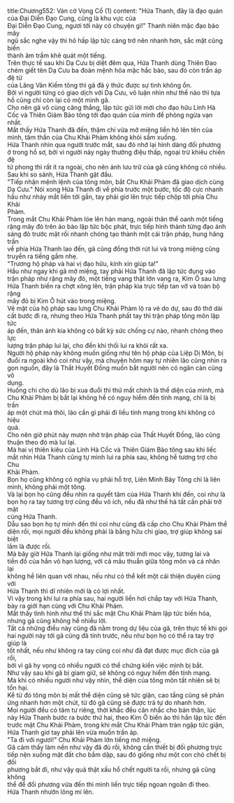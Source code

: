 title:Chương552: Ván cờ Vọng Cổ (1)
content:
"Hứa Thanh, đây là đạo quán của Đại Diễn Đạo Cung, cũng là khu vực của<br>Đại Diễn Đạo Cung, ngươi tới này có chuyện gì!" Thanh niên mặc đạo bào mây<br>ngũ sắc nghe vậy thì hô hấp lập tức càng trở nên nhanh hơn, sắc mặt cũng biến<br>thành âm trầm khẽ quát một tiếng.<br>Trên thực tế sau khi Dạ Cưu bị diệt đêm qua, Hứa Thanh dùng Thiên Đao<br>chém giết tên Dạ Cưu ba đoàn mệnh hỏa mặc hắc bào, sau đó còn trấn áp đệ tử<br>của Lăng Vân Kiếm tông thì gã đã ý thức được sự tình không ổn.<br>Bởi vì người từng có giao dịch với Dạ Cưu, vô luận nhìn như thế nào thì tựa<br>hồ cũng chỉ còn lại có một mình gã.<br>Cho nên gã vô cùng căng thẳng, lập tức gửi lời mời cho đạo hữu Linh Hà<br>Cốc và Thiên Giám Bảo tông tới đạo quán của mình để phòng ngừa vạn nhất.<br>Mắt thấy Hứa Thanh đã đến, thậm chí vừa mở miệng liền hô lên tên của<br>mình, tâm thần của Chu Khải Phàm không khỏi sầm xuống.<br>Hứa Thanh nhìn qua người trước mắt, sau đó nhớ lại hình dáng đối phương<br>ở trong hồ sơ, bởi vì người này ngày thường điệu thấp, ngoại trừ khiêu chiến đệ<br>tứ phong thì rất ít ra ngoài, cho nên ảnh lưu trữ của gã cũng không có nhiều.<br>Sau khi so sánh, Hứa Thanh gật đầu.<br>"Tiếp nhận mệnh lệnh của tông môn, bắt Chu Khải Phàm đã giao dịch cùng<br>Dạ Cưu." Nói xong Hứa Thanh đi về phía trước một bước, tốc độ cực nhanh<br>hầu như nháy mắt liền tới gần, tay phải giơ lên trực tiếp chộp tới phía Chu Khải<br>Phàm.<br>Trong mắt Chu Khải Phàm lóe lên hàn mang, ngoài thân thể oanh một tiếng<br>rặng mây đỏ trên áo bào lập tức bộc phát, trực tiếp hình thành từng đạo ánh<br>sáng đỏ trước mặt rồi nhanh chóng tạo thành một cái trận pháp, hung hăng trấn<br>về phía Hứa Thanh lao đến, gã cũng đồng thời rút lui và trong miệng cũng<br>truyền ra tiếng gầm nhẹ.<br>"Trương hộ pháp và hai vị đạo hữu, kính xin giúp ta!"<br>Hầu như ngay khi gã mở miệng, tay phải Hứa Thanh đã lập tức đụng vào<br>trận pháp như rặng mây đỏ, một tiếng vang thật lớn vang ra, Kim Ô sau lưng<br>Hứa Thanh biến ra chợt xông lên, trận pháp kia trực tiếp tan vỡ và toàn bộ rặng<br>mây đỏ bị Kim Ô hút vào trong miệng.<br>Vẻ mặt của hộ pháp sau lưng Chu Khải Phàm lộ ra vẻ do dự, sau đó thở dài<br>cất bước đi ra, nhưng theo Hứa Thanh phất tay thì trận pháp tông môn lập tức<br>áp đến, thân ảnh kia không có bất kỳ sức chống cự nào, nhanh chóng theo lực<br>lượng trận pháp lui lại, cho đến khi thối lui ra khỏi rất xa.<br>Người hộ pháp này không muốn giống như tên hộ pháp của Liệp Dị Môn, bị<br>đuổi ra ngoài khó coi như vậy, mà chuyện hôm nay tự nhiên lão cũng nhìn ra<br>gọn nguồn, đây là Thất Huyết Đồng muốn bắt người nên có ngăn cản cũng vô<br>dụng.<br>Huống chi cho dù lão bị xua đuổi thì thứ mất chính là thể diện của mình, mà<br>Chu Khải Phàm bị bắt lại không hề có nguy hiểm đến tính mạng, chỉ là bị trấn<br>áp một chút mà thôi, lão cần gì phải đi liều tính mạng trong khi không có hiệu<br>quả.<br>Cho nên giờ phút này mượn nhờ trận pháp của Thất Huyết Đồng, lão cũng<br>thuận theo đó mà lui lại.<br>Mà hai vị thiên kiêu của Linh Hà Cốc và Thiên Giám Bảo tông sau khi liếc<br>mắt nhìn Hứa Thanh cũng tự mình lui ra phía sau, không hề tương trợ cho Chu<br>Khải Phàm.<br>Bọn họ cũng không có nghĩa vụ phải hỗ trợ, Liên Minh Bảy Tông chỉ là liên<br>minh, không phải một tông.<br>Vả lại bọn họ cũng đều nhìn ra quyết tâm của Hứa Thanh khi đến, coi như là<br>bọn họ ra tay tương trợ cũng đều vô ích, nếu đã như thế hà tất cần phải trở mặt<br>cùng Hứa Thanh.<br>Dẫu sao bọn họ tự mình đến thì coi như cũng đã cấp cho Chu Khải Phàm thể<br>diện rồi, mọi người đều không phải là bằng hữu chi giao, trợ giúp không sai biệt<br>lắm là được rồi.<br>Mà bây giờ Hứa Thanh lại giống như mặt trời mới mọc vậy, tương lai và<br>tiền đồ của hắn vô hạn lượng, với cả mâu thuẫn giữa tông môn và cá nhân lại<br>không hề liên quan với nhau, nếu như có thể kết một cái thiện duyên cùng với<br>Hứa Thanh thì dĩ nhiên mới là có lợi nhất.<br>Vì vậy trong khi lui ra phía sau, hai người liền hơi chắp tay với Hứa Thanh,<br>bày ra giới hạn cùng với Chu Khải Phàm.<br>Mắt thấy tình hình như thế thì sắc mặt Chu Khải Phàm lập tức biến hóa,<br>nhưng gã cũng không hề nhiều lời.<br>Tất cả những điều này cũng đã nằm trong dự liệu của gã, trên thực tế khi gọi<br>hai người này tới gã cũng đã tính trước, nếu như bọn họ có thể ra tay trợ giúp là<br>tốt nhất, nếu như không ra tay cũng coi như đã đạt được mục đích của gã rồi,<br>bởi vì gã hy vọng có nhiều người có thể chứng kiến việc mình bị bắt.<br>Như vậy sau khi gã bị giam giữ, sẽ không có nguy hiểm đến tính mạng.<br>Mà khi có nhiều người như vậy nhìn, thể diện của tông môn tất nhiên sẽ bị<br>tổn hại.<br>Kể từ đó tông môn bị mất thể diện cũng sẽ tức giận, cao tầng cũng sẽ phản<br>ứng nhanh hơn một chút, từ đó gã cũng sẽ được trả tự do nhanh hơn.<br>Mọi người đều có tâm tư riêng, thời khắc đều cân nhắc cho bản thân, lúc<br>này Hứa Thanh bước ra bước thứ hai, theo Kim Ô biến ảo thì hắn lập tức đến<br>trước mặt Chu Khải Phàm, trong khi mắt Chu Khải Phàm tràn ngập tức giận,<br>Hứa Thanh giơ tay phải lên vừa muốn trấn áp.<br>"Ta đi với ngươi!" Chu Khải Phàm lớn tiếng mở miệng.<br>Gã cảm thấy làm nền như vậy đã đủ rồi, không cần thiết bị đối phương trực<br>tiếp nện xuống mặt đất cho bầm dập, sau đó giống như một con chó chết bị đối<br>phương bắt đi, như vậy quả thật xấu hổ chết người ta rồi, nhưng gã cũng không<br>thể để đối phương vừa đến thì mình liền trực tiếp ngoan ngoãn đi theo.<br>Hứa Thanh nhướn lông mi lên.